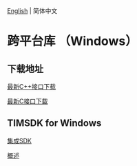 [English](./README.md) | 简体中文

# 跨平台库 （Windows）

## 下载地址

[最新C++接口下载](https://im.sdk.qcloud.com/download/plus/6.8.3373/cross_platform/ImSDK_Windows_CPP_6.8.3373.zip)

[最新C接口下载](https://im.sdk.qcloud.com/download/plus/6.8.3373/cross_platform/ImSDK_Windows_C_6.8.3373.zip)

## TIMSDK for Windows

[集成SDK](https://cloud.tencent.com/document/product/269/33489)

[概述](https://cloud.tencent.com/document/product/269/33490)
